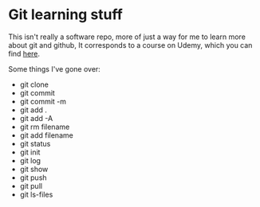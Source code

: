 # Git learning stuff

This isn't really a software repo, more of just a way for me to learn more about git and github, It corresponds to a course on Udemy, which you can find [here](https://www.udemy.com/github-ultimate/).

Some things I've gone over:
- git clone
- git commit
- git commit -m
- git add .
- git add -A
- git rm filename
- git add filename
- git status
- git init
- git log
- git show
- git push
- git pull
- git ls-files
